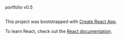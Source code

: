 portfolio v0.5

##
This project was bootstrapped with [Create React App](https://github.com/facebook/create-react-app).

To learn React, check out the [React documentation](https://reactjs.org/).

